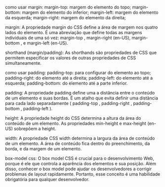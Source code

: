 <!-- margin -->
como usar margin:
    margin-top: margem do elemento do topo;
    margin-bottom: margem do elemento do inferior;
    margin-left: margem do elemento da esquerda;
    margin-right: margem do elemento da direita;

margin: A propriedade margin do CSS define a área de margem nos quatro lados do elemento. É uma abreviação que define todas as margens individuais de uma só vez: margin-top , margin-right (en-US), margin-bottom , e margin-left (en-US).

<!-- shorthand -->

shorthand (margin/padding): As shorthands são propriedades de CSS que permitem especificar os valores de outras propriedades de CSS simultaneamente.

<!-- padding -->

como usar padding: padding-top: para configurar do elemento ao topo;
	padding-right: do elemento até a direita;
	padding-left: do elemento até a esquerda;
	padding-bottom: do elemento até a parte inferior.

padding: A propriedade padding define uma a distância entre o conteúdo de um elemento e suas bordas. É um atalho que evita definir uma distância para cada lado separadamente ( padding-top , padding-right , padding-bottom , padding-left ).

<!-- height -->

height: A propriedade height do CSS determina a altura da área do conteúdo de um elemento. As propriedades min-height e max-height (en-US) sobrepõem a height.

<!-- widht -->

width: A propriedade CSS width determina a largura da área de conteúdo de um elemento. A área de conteúdo fica dentro do preenchimento, da borda, e da margem de um elemento.

<!-- box-model -->

box-model css: O box model CSS é crucial para o desenvolvimento Web, porque é ele que controla a aparência dos elementos e sua posição. Além disso, conhecer o box model pode ajudar os desenvolvedores a corrigir problemas de layout rapidamente. Portanto, esse conceito é uma habilidade obrigatória para qualquer desenvolvedor.